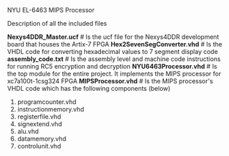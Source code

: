 NYU EL-6463
MIPS Processor

Description of all the included files

**Nexys4DDR_Master.ucf** 		    # Is the ucf file for the Nexys4DDR development board that houses the Artix-7 FPGA
**Hex2SevenSegConverter.vhd**	  # Is the VHDL code for converting hexadecimal values to 7 segment display code
**assembly_code.txt** 		      # Is the assembly level and machine code instructions for running RC5 encryption and decryption
**NYU6463Processor.vhd** 		    # Is the top module for the entire project. It implements the MIPS processor for xc7a100t-1csg324 FPGA
**MIPSProcessor.vhd** 		      # Is the MIPS processor's VHDL code which has the following components (below)
1. programcounter.vhd
2. instructionmemory.vhd
3. registerfile.vhd
4. signextend.vhd
5. alu.vhd
6. datamemory.vhd
7. controlunit.vhd


